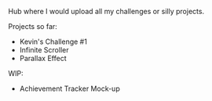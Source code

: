 Hub where I would upload all my challenges or silly projects.

Projects so far:

- Kevin's Challenge #1
- Infinite Scroller
- Parallax Effect

WIP:

- Achievement Tracker Mock-up